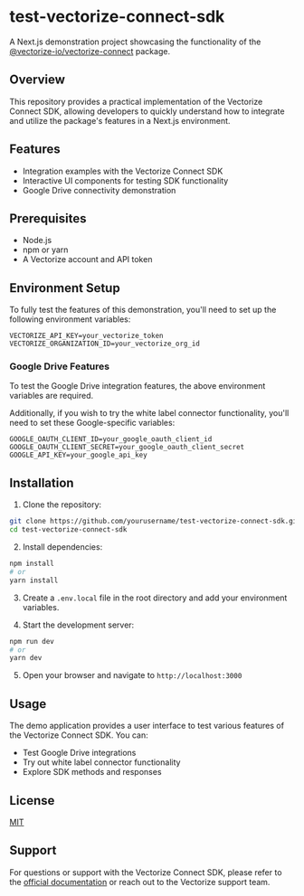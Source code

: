 # test-vectorize-connect-sdk

A Next.js demonstration project showcasing the functionality of the [@vectorize-io/vectorize-connect](https://www.npmjs.com/package/@vectorize-io/vectorize-connect) package.

## Overview

This repository provides a practical implementation of the Vectorize Connect SDK, allowing developers to quickly understand how to integrate and utilize the package's features in a Next.js environment.

## Features

- Integration examples with the Vectorize Connect SDK
- Interactive UI components for testing SDK functionality
- Google Drive connectivity demonstration


## Prerequisites

- Node.js
- npm or yarn
- A Vectorize account and API token

## Environment Setup

To fully test the features of this demonstration, you'll need to set up the following environment variables:

```
VECTORIZE_API_KEY=your_vectorize_token
VECTORIZE_ORGANIZATION_ID=your_vectorize_org_id
```

### Google Drive Features

To test the Google Drive integration features, the above environment variables are required. 

Additionally, if you wish to try the white label connector functionality, you'll need to set these Google-specific variables:

```
GOOGLE_OAUTH_CLIENT_ID=your_google_oauth_client_id
GOOGLE_OAUTH_CLIENT_SECRET=your_google_oauth_client_secret
GOOGLE_API_KEY=your_google_api_key
```

## Installation

1. Clone the repository:
```bash
git clone https://github.com/yourusername/test-vectorize-connect-sdk.git
cd test-vectorize-connect-sdk
```

2. Install dependencies:
```bash
npm install
# or
yarn install
```

3. Create a `.env.local` file in the root directory and add your environment variables.

4. Start the development server:
```bash
npm run dev
# or
yarn dev
```

5. Open your browser and navigate to `http://localhost:3000`

## Usage

The demo application provides a user interface to test various features of the Vectorize Connect SDK. You can:

- Test Google Drive integrations
- Try out white label connector functionality
- Explore SDK methods and responses


## License

[MIT](LICENSE)

## Support

For questions or support with the Vectorize Connect SDK, please refer to the [official documentation](https://docs.vectorize.io) or reach out to the Vectorize support team.
